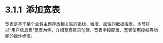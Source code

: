 # 3.1.1  添加宽表

宽表是基于某个业务主题存放相关联的指标、维度、属性的数据库表。本节将以“用户信息表”宽表为例，介绍宽表目录创建、宽表字段配置、宽表使用授权等功能的操作步骤。
<a name="pfPbd"></a>